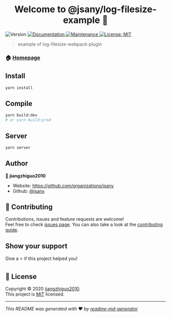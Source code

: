 <h1 align="center">Welcome to @jsany/log-filesize-example 👋</h1>
<p>
  <img alt="Version" src="https://img.shields.io/badge/version-1.0.0-blue.svg?cacheSeconds=2592000" />
  <a href="https://github.com/jsany/log-filesize-example#readme" target="_blank">
    <img alt="Documentation" src="https://img.shields.io/badge/documentation-yes-brightgreen.svg" />
  </a>
  <a href="https://github.com/jsany/log-filesize-example/graphs/commit-activity" target="_blank">
    <img alt="Maintenance" src="https://img.shields.io/badge/Maintained%3F-yes-green.svg" />
  </a>
  <a href="https://github.com/jsany/log-filesize-example/blob/main/LICENSE" target="_blank">
    <img alt="License: MIT" src="https://img.shields.io/github/license/jsany/@jsany/log-filesize-example" />
  </a>
</p>

> example of log-filesize-webpack-plugin

### 🏠 [Homepage](https://github.com/jsany/log-filesize-example#readme)

## Install

```sh
yarn install
```

## Compile

```sh
yarn build:dev
# or yarn build:prod
```

## Server

```sh
yarn server
```

## Author

👤 **jiangzhiguo2010**

* Website: <https://github.com/organizations/jsany>
* Github: [@jsany](https://github.com/jsany)

## 🤝 Contributing

Contributions, issues and feature requests are welcome!<br />Feel free to check [issues page](https://github.com/jsany/log-filesize-example/issues). You can also take a look at the [contributing guide](https://github.com/jsany/log-filesize-example/blob/main/CONTRIBUTING.md).

## Show your support

Give a ⭐️ if this project helped you!

## 📝 License

Copyright © 2020 [jiangzhiguo2010](https://github.com/jsany).<br />
This project is [MIT](https://github.com/jsany/log-filesize-example/blob/main/LICENSE) licensed.

***
_This README was generated with ❤️ by [readme-md-generator](https://github.com/kefranabg/readme-md-generator)_